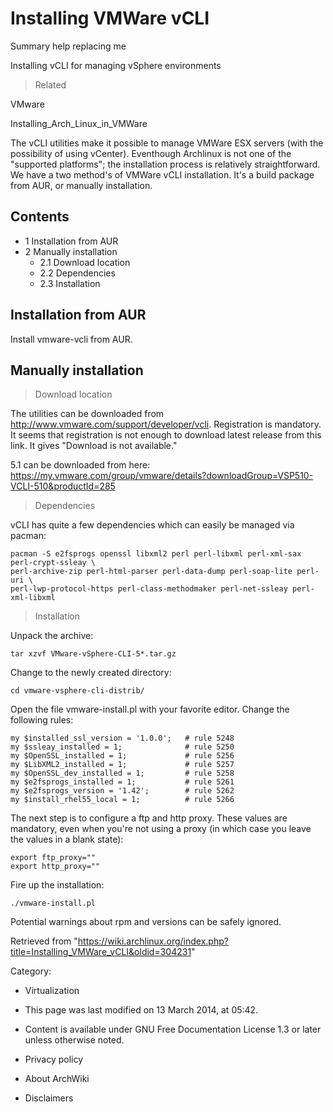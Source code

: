 Installing VMWare vCLI
======================

Summary help replacing me

Installing vCLI for managing vSphere environments

> Related

VMware

Installing_Arch_Linux_in_VMWare

The vCLI utilities make it possible to manage VMWare ESX servers (with
the possibility of using vCenter). Eventhough Archlinux is not one of
the "supported platforms"; the installation process is relatively
straightforward. We have a two method's of VMWare vCLI installation.
It's a build package from AUR, or manually installation.

Contents
--------

-   1 Installation from AUR
-   2 Manually installation
    -   2.1 Download location
    -   2.2 Dependencies
    -   2.3 Installation

Installation from AUR
---------------------

Install vmware-vcli from AUR.

Manually installation
---------------------

> Download location

The utilities can be downloaded from
http://www.vmware.com/support/developer/vcli. Registration is mandatory.
It seems that registration is not enough to download latest release from
this link. It gives "Download is not available."

5.1 can be downloaded from here:
https://my.vmware.com/group/vmware/details?downloadGroup=VSP510-VCLI-510&productId=285

> Dependencies

vCLI has quite a few dependencies which can easily be managed via
pacman:

    pacman -S e2fsprogs openssl libxml2 perl perl-libxml perl-xml-sax perl-crypt-ssleay \ 
    perl-archive-zip perl-html-parser perl-data-dump perl-soap-lite perl-uri \ 
    perl-lwp-protocol-https perl-class-methodmaker perl-net-ssleay perl-xml-libxml

> Installation

Unpack the archive:

    tar xzvf VMware-vSphere-CLI-5*.tar.gz

Change to the newly created directory:

    cd vmware-vsphere-cli-distrib/

Open the file vmware-install.pl with your favorite editor. Change the
following rules:

    my $installed_ssl_version = '1.0.0';   # rule 5248
    my $ssleay_installed = 1;              # rule 5250
    my $OpenSSL_installed = 1;             # rule 5256
    my $LibXML2_installed = 1;             # rule 5257
    my $OpenSSL_dev_installed = 1;         # rule 5258
    my $e2fsprogs_installed = 1;           # rule 5261 
    my $e2fsprogs_version = '1.42';        # rule 5262
    my $install_rhel55_local = 1;          # rule 5266

The next step is to configure a ftp and http proxy. These values are
mandatory, even when you're not using a proxy (in which case you leave
the values in a blank state):

    export ftp_proxy=""
    export http_proxy=""

Fire up the installation:

    ./vmware-install.pl 

Potential warnings about rpm and versions can be safely ignored.

Retrieved from
"https://wiki.archlinux.org/index.php?title=Installing_VMWare_vCLI&oldid=304231"

Category:

-   Virtualization

-   This page was last modified on 13 March 2014, at 05:42.
-   Content is available under GNU Free Documentation License 1.3 or
    later unless otherwise noted.
-   Privacy policy
-   About ArchWiki
-   Disclaimers
